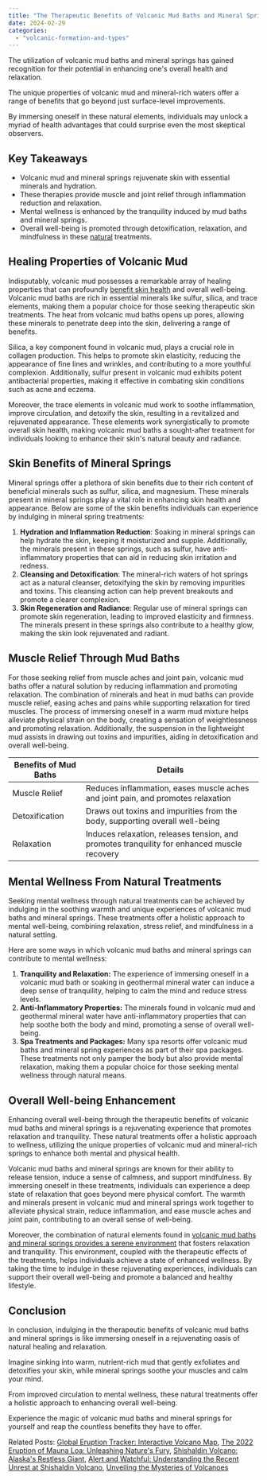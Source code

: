 ```yaml
---
title: "The Therapeutic Benefits of Volcanic Mud Baths and Mineral Springs"
date: 2024-02-29
categories: 
  - "volcanic-formation-and-types"
---
```


The utilization of volcanic mud baths and mineral springs has gained recognition for their potential in enhancing one's overall health and relaxation.

The unique properties of volcanic mud and mineral-rich waters offer a range of benefits that go beyond just surface-level improvements.

By immersing oneself in these natural elements, individuals may unlock a myriad of health advantages that could surprise even the most skeptical observers.

## Key Takeaways

- Volcanic mud and mineral springs rejuvenate skin with essential minerals and hydration.
- These therapies provide muscle and joint relief through inflammation reduction and relaxation.
- Mental wellness is enhanced by the tranquility induced by mud baths and mineral springs.
- Overall well-being is promoted through detoxification, relaxation, and mindfulness in these [natural](https://magmamatters.com/the-art-and-science-of-volcano-monitoring/ "The Art and Science of Volcano Monitoring") treatments.

## Healing Properties of Volcanic Mud

Indisputably, volcanic mud possesses a remarkable array of healing properties that can profoundly [benefit skin health](https://magmamatters.com/understanding-volcanic-formation-a-comprehensive-guide/ "Understanding Volcanic Formation: A Comprehensive Guide") and overall well-being. Volcanic mud baths are rich in essential minerals like sulfur, silica, and trace elements, making them a popular choice for those seeking therapeutic skin treatments. The heat from volcanic mud baths opens up pores, allowing these minerals to penetrate deep into the skin, delivering a range of benefits.

Silica, a key component found in volcanic mud, plays a crucial role in collagen production. This helps to promote skin elasticity, reducing the appearance of fine lines and wrinkles, and contributing to a more youthful complexion. Additionally, sulfur present in volcanic mud exhibits potent antibacterial properties, making it effective in combating skin conditions such as acne and eczema.

Moreover, the trace elements in volcanic mud work to soothe inflammation, improve circulation, and detoxify the skin, resulting in a revitalized and rejuvenated appearance. These elements work synergistically to promote overall skin health, making volcanic mud baths a sought-after treatment for individuals looking to enhance their skin's natural beauty and radiance.

## Skin Benefits of Mineral Springs

Mineral springs offer a plethora of skin benefits due to their rich content of beneficial minerals such as sulfur, silica, and magnesium. These minerals present in mineral springs play a vital role in enhancing skin health and appearance. Below are some of the skin benefits individuals can experience by indulging in mineral spring treatments:

1. **Hydration and Inflammation Reduction**: Soaking in mineral springs can help hydrate the skin, keeping it moisturized and supple. Additionally, the minerals present in these springs, such as sulfur, have anti-inflammatory properties that can aid in reducing skin irritation and redness.
2. **Cleansing and Detoxification**: The mineral-rich waters of hot springs act as a natural cleanser, detoxifying the skin by removing impurities and toxins. This cleansing action can help prevent breakouts and promote a clearer complexion.
3. **Skin Regeneration and Radiance**: Regular use of mineral springs can promote skin regeneration, leading to improved elasticity and firmness. The minerals present in these springs also contribute to a healthy glow, making the skin look rejuvenated and radiant.

## Muscle Relief Through Mud Baths

For those seeking relief from muscle aches and joint pain, volcanic mud baths offer a natural solution by reducing inflammation and promoting relaxation. The combination of minerals and heat in mud baths can provide muscle relief, easing aches and pains while supporting relaxation for tired muscles. The process of immersing oneself in a warm mud mixture helps alleviate physical strain on the body, creating a sensation of weightlessness and promoting relaxation. Additionally, the suspension in the lightweight mud assists in drawing out toxins and impurities, aiding in detoxification and overall well-being.

| Benefits of Mud Baths | Details |
| --- | --- |
| Muscle Relief | Reduces inflammation, eases muscle aches and joint pain, and promotes relaxation |
| Detoxification | Draws out toxins and impurities from the body, supporting overall well-being |
| Relaxation | Induces relaxation, releases tension, and promotes tranquility for enhanced muscle recovery |

## Mental Wellness From Natural Treatments

Seeking mental wellness through natural treatments can be achieved by indulging in the soothing warmth and unique experiences of volcanic mud baths and mineral springs. These treatments offer a holistic approach to mental well-being, combining relaxation, stress relief, and mindfulness in a natural setting.

Here are some ways in which volcanic mud baths and mineral springs can contribute to mental wellness:

1. **Tranquility and Relaxation:** The experience of immersing oneself in a volcanic mud bath or soaking in geothermal mineral water can induce a deep sense of tranquility, helping to calm the mind and reduce stress levels.
2. **Anti-Inflammatory Properties:** The minerals found in volcanic mud and geothermal mineral water have anti-inflammatory properties that can help soothe both the body and mind, promoting a sense of overall well-being.
3. **Spa Treatments and Packages:** Many spa resorts offer volcanic mud baths and mineral spring experiences as part of their spa packages. These treatments not only pamper the body but also provide mental relaxation, making them a popular choice for those seeking mental wellness through natural means.

## Overall Well-being Enhancement

Enhancing overall well-being through the therapeutic benefits of volcanic mud baths and mineral springs is a rejuvenating experience that promotes relaxation and tranquility. These natural treatments offer a holistic approach to wellness, utilizing the unique properties of volcanic mud and mineral-rich springs to enhance both mental and physical health.

Volcanic mud baths and mineral springs are known for their ability to release tension, induce a sense of calmness, and support mindfulness. By immersing oneself in these treatments, individuals can experience a deep state of relaxation that goes beyond mere physical comfort. The warmth and minerals present in volcanic mud and mineral springs work together to alleviate physical strain, reduce inflammation, and ease muscle aches and joint pain, contributing to an overall sense of well-being.

Moreover, the combination of natural elements found in [volcanic mud baths and mineral springs provides a serene environment](https://magmamatters.com/geothermal-energy-and-its-volcanic-origins/ "Geothermal Energy and Its Volcanic Origins") that fosters relaxation and tranquility. This environment, coupled with the therapeutic effects of the treatments, helps individuals achieve a state of enhanced wellness. By taking the time to indulge in these rejuvenating experiences, individuals can support their overall well-being and promote a balanced and healthy lifestyle.

## Conclusion

In conclusion, indulging in the therapeutic benefits of volcanic mud baths and mineral springs is like immersing oneself in a rejuvenating oasis of natural healing and relaxation.

Imagine sinking into warm, nutrient-rich mud that gently exfoliates and detoxifies your skin, while mineral springs soothe your muscles and calm your mind.

From improved circulation to mental wellness, these natural treatments offer a holistic approach to enhancing overall well-being.

Experience the magic of volcanic mud baths and mineral springs for yourself and reap the countless benefits they have to offer.

Related Posts: [Global Eruption Tracker: Interactive Volcano Map](https://magmamatters.com/global-eruption-tracker-interactive-volcano-map/), [The 2022 Eruption of Mauna Loa: Unleashing Nature's Fury](https://magmamatters.com/the-2022-eruption-of-mauna-loa-unleashing-natures-fury/), [Shishaldin Volcano: Alaska's Restless Giant](https://magmamatters.com/shishaldin-volcano-alaskas-restless-giant/), [Alert and Watchful: Understanding the Recent Unrest at Shishaldin Volcano](https://magmamatters.com/alert-and-watchful-understanding-the-recent-unrest-at-shishaldin-volcano/), [Unveiling the Mysteries of Volcanoes](https://magmamatters.com/unveiling-the-mysteries-of-volcanoes/)

